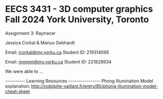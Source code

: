 # EECS 3431 - 3D computer graphics Fall 2024 York University, Toronto
Assignment 3: Raytracer

Jessica Corkal & Marius Gebhardt

Email: jcorkal@my.yorku.ca Student ID: 219314095

Email: mmmm@my.yorku.ca Student ID: 221828934

We were able to ...

---------- Learning Resources ----------------
Phong Illumination Model explanation: http://rodolphe-vaillant.fr/entry/85/phong-illumination-model-cheat-sheet